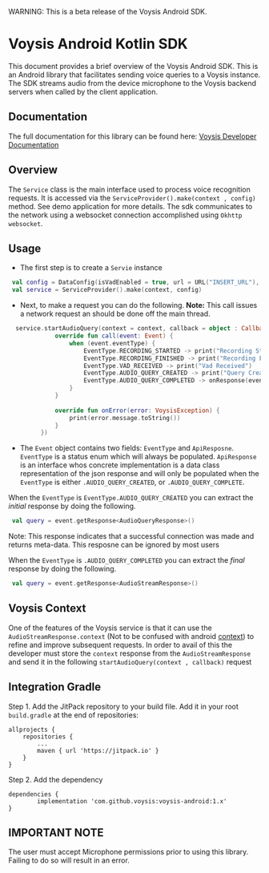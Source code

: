 WARNING: This is a beta release of the Voysis Android SDK.

Voysis Android Kotlin SDK
=====================


This document provides a brief overview of the Voysis Android SDK.
This is an Android library that facilitates sending voice
queries to a Voysis instance. The SDK streams audio from the device microphone 
to the Voysis backend servers when called by the client application.


Documentation
-------------


The full documentation for this library can be found here: [Voysis Developer Documentation](https://developers.voysis.com/docs)


Overview
-------------


The `Service` class is the main interface used to process voice recognition requests.
It is accessed via the `ServiceProvider().make(context , config)` method. See demo application for more details.
The sdk communicates to the network using a websocket connection accomplished using `Okhttp websocket`.


Usage
-------------


- The first step is to create a `Servie` instance
```kotlin
 val config = DataConfig(isVadEnabled = true, url = URL("INSERT_URL"), refreshToken = "INSERT_TOKEN")
 val service = ServiceProvider().make(context, config)
```


- Next, to make a request you can do the following. **Note:** This call issues a network request an should be done off the main thread.
```kotlin
  service.startAudioQuery(context = context, callback = object : Callback {
             override fun call(event: Event) {
                 when (event.eventType) {
                     EventType.RECORDING_STARTED -> print("Recording Started")
                     EventType.RECORDING_FINISHED -> print("Recording Finished")
                     EventType.VAD_RECEIVED -> print("Vad Received")
                     EventType.AUDIO_QUERY_CREATED -> print("Query Created")
                     EventType.AUDIO_QUERY_COMPLETED -> onResponse(event.getResponse<AudioStreamResponse>())
                 }
             }
 
             override fun onError(error: VoysisException) {
                 print(error.message.toString())
             }
         })
```
- The `Event` object contains two fields: `EventType` and `ApiResposne`.
 `EventType` is a status enum which will always be populated.
 `ApiResponse` is an interface whos concrete implementation is a data class representation of the 
 json response and will only be populated when the `EventType` is either `.AUDIO_QUERY_CREATED`, or `.AUDIO_QUERY_COMPLETE`. 
 
When the `EventType` is `EventType.AUDIO_QUERY_CREATED` you can extract the *initial* response by doing the following.
   
```kotlin
 val query = event.getResponse<AudioQueryResponse>() 

```
Note: This response indicates that a successful connection was made and returns meta-data. This resposne can be ignored by most users

When the `EventType` is `.AUDIO_QUERY_COMPLETED` you can extract the *final* response by doing the following.
    
```kotlin
 val query = event.getResponse<AudioStreamResponse>() 
```

Voysis Context
-----------------

One of the features of the Voysis service is that it can use the `AudioStreamResponse.context` 
(Not to be confused with android [context](https://developer.android.com/reference/android/content/Context)) to refine and improve subsequent requests. In order to avail of this 
the developer must store the `context` response from the `AudioStreamResponse` and send it in the following `startAudioQuery(context , callback)` request  

Integration Gradle
-------------


Step 1. Add the JitPack repository to your build file. Add it in your root `build.gradle` at the end of repositories:

	allprojects {
		repositories {
			...
			maven { url 'https://jitpack.io' }
		}
	}
Step 2. Add the dependency

	dependencies {
	        implementation 'com.github.voysis:voysis-android:1.x'
	}
	
	
IMPORTANT NOTE
-------------


The user must accept Microphone permissions prior to using this library. Failing to do so will result in an error.


